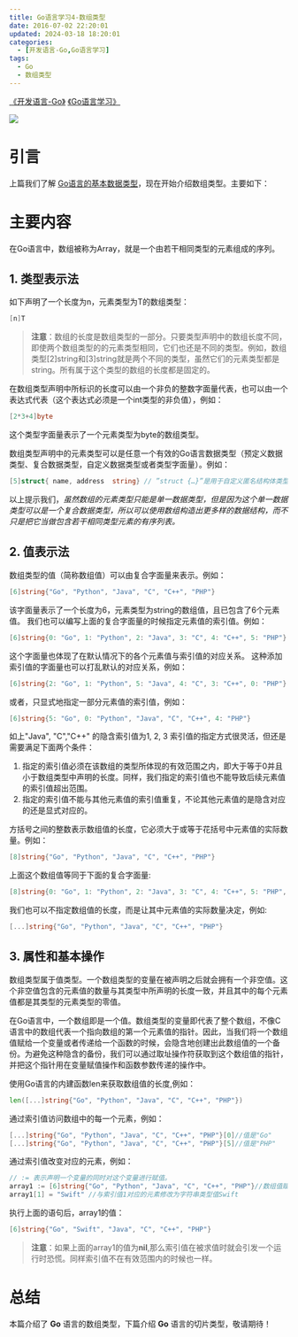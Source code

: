 ```yaml
---
title: Go语言学习4-数组类型
date: 2016-07-02 22:20:01
updated: 2024-03-18 18:20:01
categories:
  - [开发语言-Go,Go语言学习]
tags:
  - Go
  - 数组类型
---
```


[《开发语言-Go》](/categories/开发语言-Go/) [《Go语言学习》](/categories/开发语言-Go/Go语言学习/) 

![](/images/go-logo.png)

# 引言
上篇我们了解 [Go语言的基本数据类型](/2016/07/01/go/go-learning/go-learning3/)，现在开始介绍数组类型。主要如下：
# 主要内容
在Go语言中，数组被称为Array，就是一个由若干相同类型的元素组成的序列。

## 1. 类型表示法

如下声明了一个长度为n，元素类型为T的数组类型：
```go
[n]T
```
> **注意**：数组的长度是数组类型的一部分。只要类型声明中的数组长度不同，即使两个数组类型的的元素类型相同，它们也还是不同的类型。例如，数组类型[2]string和[3]string就是两个不同的类型，虽然它们的元素类型都是string。所有属于这个类型的数组的长度都是固定的。

在数组类型声明中所标识的长度可以由一个非负的整数字面量代表，也可以由一个表达式代表（这个表达式必须是一个int类型的非负值），例如：
```go
[2*3+4]byte
```
这个类型字面量表示了一个元素类型为byte的数组类型。

数组类型声明中的元素类型可以是任意一个有效的Go语言数据类型（预定义数据类型、复合数据类型，自定义数据类型或者类型字面量）。例如：
```go
[5]struct{ name, address  string} // ”struct {…}”是用于自定义匿名结构体类型的类型字面量
```

以上提示我们，*虽然数组的元素类型只能是单一数据类型，但是因为这个单一数据类型可以是一个复合数据类型，所以可以使用数组构造出更多样的数据结构，而不只是把它当做包含若干相同类型元素的有序列表。*

## 2. 值表示法

数组类型的值（简称数组值）可以由复合字面量来表示。例如：
```go
[6]string{"Go", "Python", "Java", "C", "C++", "PHP"}
```
该字面量表示了一个长度为6，元素类型为string的数组值，且已包含了6个元素值。
我们也可以编写上面的复合字面量的时候指定元素值的索引值。例如：
```go
[6]string{0: "Go", 1: "Python", 2: "Java", 3: "C", 4: "C++", 5: "PHP"}
```
这个字面量也体现了在默认情况下的各个元素值与索引值的对应关系。
这种添加索引值的字面量也可以打乱默认的对应关系，例如：
```go
[6]string{2: "Go", 1: "Python", 5: "Java", 4: "C", 3: "C++", 0: "PHP"}
```
或者，只显式地指定一部分元素值的索引值，例如：
```go
[6]string{5: "Go", 0: "Python", "Java", "C", "C++", 4: "PHP"}
```

如上"Java", "C","C++" 的隐含索引值为1, 2, 3
索引值的指定方式很灵活，但还是需要满足下面两个条件：
1. 指定的索引值必须在该数组的类型所体现的有效范围之内，即大于等于0并且小于数组类型中声明的长度。同样，我们指定的索引值也不能导致后续元素值的索引值超出范围。
2. 指定的索引值不能与其他元素值的索引值重复，不论其他元素值的是隐含对应的还是显式对应的。

方括号之间的整数表示数组值的长度，它必须大于或等于花括号中元素值的实际数量。例如：
```go
[8]string{"Go", "Python", "Java", "C", "C++", "PHP"}
```
上面这个数组值等同于下面的复合字面量:
```go
[8]string{0: "Go", 1: "Python", 2: "Java", 3: "C", 4: "C++", 5: "PHP", 6: "", 7: ""}
```
我们也可以不指定数组值的长度，而是让其中元素值的实际数量决定，例如:
```go
[...]string{"Go", "Python", "Java", "C", "C++", "PHP"}
```

## 3. 属性和基本操作

数组类型属于值类型。一个数组类型的变量在被声明之后就会拥有一个非空值。这个非空值包含的元素值的数量与其类型中所声明的长度一致，并且其中的每个元素值都是其类型的元素类型的零值。

在Go语言中，一个数组即是一个值。数组类型的变量即代表了整个数组，不像C语言中的数组代表一个指向数组的第一个元素值的指针。因此，当我们将一个数组值赋给一个变量或者传递给一个函数的时候，会隐含地创建出此数组值的一个备份。为避免这种隐含的备份，我们可以通过取址操作符获取到这个数组值的指针，并把这个指针用在变量赋值操作和函数参数传递的操作中。

使用Go语言的内建函数len来获取数组值的长度,例如：
```go
len([...]string{"Go", "Python", "Java", "C", "C++", "PHP"})
```

通过索引值访问数组中的每一个元素，例如：
```go
[...]string{"Go", "Python", "Java", "C", "C++", "PHP"}[0]//值是"Go"
[...]string{"Go", "Python", "Java", "C", "C++", "PHP"}[5]//值是"PHP"
```
通过索引值改变对应的元素，例如：
```go
// := 表示声明一个变量的同时对这个变量进行赋值。
array1 := [6]string{"Go", "Python", "Java", "C", "C++", "PHP"}//数组值赋给变量array1
array1[1] = "Swift" //与索引值1对应的元素修改为字符串类型值Swift
```
执行上面的语句后，array1的值：
```go
[6]string{"Go", "Swift", "Java", "C", "C++", "PHP"}
```

>**注意**：如果上面的array1的值为**nil**,那么索引值在被求值时就会引发一个运行时恐慌。同样索引值不在有效范围内的时候也一样。

# 总结

本篇介绍了 **Go** 语言的数组类型，下篇介绍 **Go** 语言的切片类型，敬请期待！
